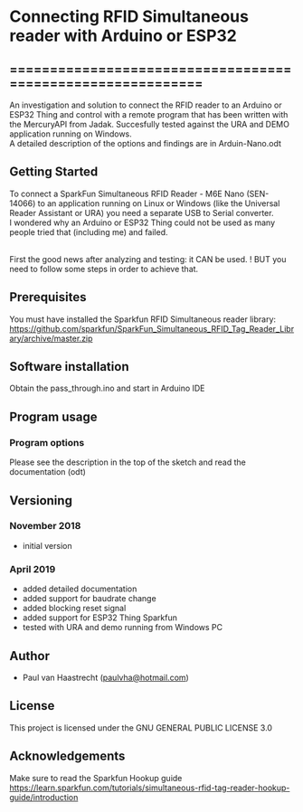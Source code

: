 # Connecting RFID Simultaneous reader with Arduino or ESP32

## ===========================================================

An investigation and solution to connect the RFID reader to an
Arduino or ESP32 Thing and control with a remote program that has
been written with the MercuryAPI from Jadak. Succesfully tested against
the URA and DEMO application running on Windows.
<br> A detailed description of the options and findings are in Arduin-Nano.odt

## Getting Started
To connect a SparkFun Simultaneous RFID Reader - M6E Nano (SEN-14066) to an application
running on Linux or Windows (like the Universal Reader Assistant  or URA)
you need a separate USB to Serial converter.
<br>I wondered why an Arduino or ESP32 Thing could not be used as many people
tried that (including me) and failed.

<br>First the good news after analyzing and testing: it CAN be used. !  BUT you need to follow some steps in order to achieve that.

## Prerequisites
You must have installed the Sparkfun RFID Simultaneous reader library:
https://github.com/sparkfun/SparkFun_Simultaneous_RFID_Tag_Reader_Library/archive/master.zip

## Software installation
Obtain the pass_through.ino and start in Arduino IDE

## Program usage
### Program options
Please see the description in the top of the sketch and read the documentation (odt)

## Versioning
###  November 2018
 * initial version

###  April 2019
 * added detailed documentation
 * added support for baudrate change
 * added blocking reset signal
 * added support for ESP32 Thing Sparkfun
 * tested with URA and demo running from Windows PC

## Author
 * Paul van Haastrecht (paulvha@hotmail.com)

## License
This project is licensed under the GNU GENERAL PUBLIC LICENSE 3.0

## Acknowledgements
Make sure to read the Sparkfun Hookup guide
https://learn.sparkfun.com/tutorials/simultaneous-rfid-tag-reader-hookup-guide/introduction


